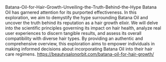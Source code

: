 Batana-Oil-for-Hair-Growth-Unveiling-the-Truth-Behind-the-Hype
Batana Oil has garnered attention for its purported effectiveness. In this exploration, we aim to demystify the hype surrounding Batana Oil and uncover the truth behind its reputation as a hair growth elixir. We will delve into the scientific principles governing its impact on hair health, analyze real user experiences to discern tangible results, and assess its overall compatibility with diverse hair types. By providing an authentic and comprehensive overview, this exploration aims to empower individuals in making informed decisions about incorporating Batana Oil into their hair care regimens.
https://beautysalonorbit.com/batana-oil-for-hair-growth/
